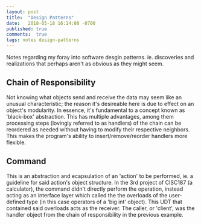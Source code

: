 ```yaml
---
layout: post
title:  "Design Patterns"
date:   2018-05-18 16:14:00 -0700
published: true
comments:  true
tags: notes design-patterns
---
```


Notes regarding my foray into software desgin patterns. ie. discoveries and realizations that perhaps aren't as obvious as they might seem.

## Chain of Responsibility
Not knowing what objects send and receive the data may seem like an unusual characteristic; the reason it's desireable here is due to effect on an object's modularity.
In essence, it's fundamental to a concept known as 'black-box' abstraction. 
This has multiple advantages, among them processing steps (lovingly referred to as handlers) of the chain can be reordered as needed without having to modify their respective neighbors.
This makes the program's ability to insert/remove/reorder handlers more flexible.

## Command
This is an abstraction and ecapsulation of an 'action' to be performed, ie. a guideline for said action's object structure. 
In the 3rd project of CISC187 (a calculator), the command didn't directly perform the operation, instead acting as an interface layer which called the the overloads of the user-defined type (in this case operators of a 'big int' object). 
This UDT that contained said overloads acts as the receiver. 
The caller, or 'client', was the handler object from the chain of responsibility in the previous example.
